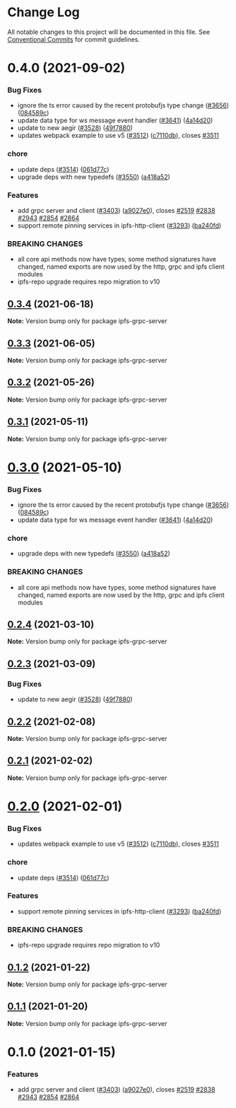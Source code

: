 # Change Log

All notable changes to this project will be documented in this file.
See [Conventional Commits](https://conventionalcommits.org) for commit guidelines.

# 0.4.0 (2021-09-02)


### Bug Fixes

* ignore the ts error caused by the recent protobufjs type change ([#3656](https://github.com/christroutner/js-ipfs/issues/3656)) ([084589c](https://github.com/christroutner/js-ipfs/commit/084589c0116d8f27ce1462424fb93b6037b776a9))
* update data type for ws message event handler ([#3641](https://github.com/christroutner/js-ipfs/issues/3641)) ([4a14d20](https://github.com/christroutner/js-ipfs/commit/4a14d20e727b50a8d98c14573d9a5b6fa0e8699d))
* update to new aegir ([#3528](https://github.com/christroutner/js-ipfs/issues/3528)) ([49f7880](https://github.com/christroutner/js-ipfs/commit/49f78807d7e26483bd926b45cc7e0f797d77e41b))
* updates webpack example to use v5 ([#3512](https://github.com/christroutner/js-ipfs/issues/3512)) ([c7110db](https://github.com/christroutner/js-ipfs/commit/c7110db71b5c0f0f9f415f31f91b5b228341e13e)), closes [#3511](https://github.com/christroutner/js-ipfs/issues/3511)


### chore

* update deps ([#3514](https://github.com/christroutner/js-ipfs/issues/3514)) ([061d77c](https://github.com/christroutner/js-ipfs/commit/061d77cc03f40af5a3bc3590481e1e5836e7f0d8))
* upgrade deps with new typedefs ([#3550](https://github.com/christroutner/js-ipfs/issues/3550)) ([a418a52](https://github.com/christroutner/js-ipfs/commit/a418a521574c878d7aabd0ad2fd8d516908a3756))


### Features

* add grpc server and client ([#3403](https://github.com/christroutner/js-ipfs/issues/3403)) ([a9027e0](https://github.com/christroutner/js-ipfs/commit/a9027e0ec0cea9a4f34b4f2f52e09abb35237384)), closes [#2519](https://github.com/christroutner/js-ipfs/issues/2519) [#2838](https://github.com/christroutner/js-ipfs/issues/2838) [#2943](https://github.com/christroutner/js-ipfs/issues/2943) [#2854](https://github.com/christroutner/js-ipfs/issues/2854) [#2864](https://github.com/christroutner/js-ipfs/issues/2864)
* support  remote pinning services in ipfs-http-client ([#3293](https://github.com/christroutner/js-ipfs/issues/3293)) ([ba240fd](https://github.com/christroutner/js-ipfs/commit/ba240fdf93edc88028315483240d7822a7ca88ed))


### BREAKING CHANGES

* all core api methods now have types, some method signatures have changed, named exports are now used by the http, grpc and ipfs client modules
* ipfs-repo upgrade requires repo migration to v10





## [0.3.4](https://github.com/ipfs/js-ipfs/compare/ipfs-grpc-server@0.3.3...ipfs-grpc-server@0.3.4) (2021-06-18)

**Note:** Version bump only for package ipfs-grpc-server





## [0.3.3](https://github.com/ipfs/js-ipfs/compare/ipfs-grpc-server@0.3.2...ipfs-grpc-server@0.3.3) (2021-06-05)

**Note:** Version bump only for package ipfs-grpc-server





## [0.3.2](https://github.com/ipfs/js-ipfs/compare/ipfs-grpc-server@0.3.1...ipfs-grpc-server@0.3.2) (2021-05-26)

**Note:** Version bump only for package ipfs-grpc-server





## [0.3.1](https://github.com/ipfs/js-ipfs/compare/ipfs-grpc-server@0.3.0...ipfs-grpc-server@0.3.1) (2021-05-11)

**Note:** Version bump only for package ipfs-grpc-server





# [0.3.0](https://github.com/ipfs/js-ipfs/compare/ipfs-grpc-server@0.2.4...ipfs-grpc-server@0.3.0) (2021-05-10)


### Bug Fixes

* ignore the ts error caused by the recent protobufjs type change ([#3656](https://github.com/ipfs/js-ipfs/issues/3656)) ([084589c](https://github.com/ipfs/js-ipfs/commit/084589c0116d8f27ce1462424fb93b6037b776a9))
* update data type for ws message event handler ([#3641](https://github.com/ipfs/js-ipfs/issues/3641)) ([4a14d20](https://github.com/ipfs/js-ipfs/commit/4a14d20e727b50a8d98c14573d9a5b6fa0e8699d))


### chore

* upgrade deps with new typedefs ([#3550](https://github.com/ipfs/js-ipfs/issues/3550)) ([a418a52](https://github.com/ipfs/js-ipfs/commit/a418a521574c878d7aabd0ad2fd8d516908a3756))


### BREAKING CHANGES

* all core api methods now have types, some method signatures have changed, named exports are now used by the http, grpc and ipfs client modules





## [0.2.4](https://github.com/ipfs/js-ipfs/compare/ipfs-grpc-server@0.2.3...ipfs-grpc-server@0.2.4) (2021-03-10)

**Note:** Version bump only for package ipfs-grpc-server





## [0.2.3](https://github.com/ipfs/js-ipfs/compare/ipfs-grpc-server@0.2.2...ipfs-grpc-server@0.2.3) (2021-03-09)


### Bug Fixes

* update to new aegir ([#3528](https://github.com/ipfs/js-ipfs/issues/3528)) ([49f7880](https://github.com/ipfs/js-ipfs/commit/49f78807d7e26483bd926b45cc7e0f797d77e41b))





## [0.2.2](https://github.com/ipfs/js-ipfs/compare/ipfs-grpc-server@0.2.1...ipfs-grpc-server@0.2.2) (2021-02-08)

**Note:** Version bump only for package ipfs-grpc-server





## [0.2.1](https://github.com/ipfs/js-ipfs/compare/ipfs-grpc-server@0.2.0...ipfs-grpc-server@0.2.1) (2021-02-02)

**Note:** Version bump only for package ipfs-grpc-server





# [0.2.0](https://github.com/ipfs/js-ipfs/compare/ipfs-grpc-server@0.1.2...ipfs-grpc-server@0.2.0) (2021-02-01)


### Bug Fixes

* updates webpack example to use v5 ([#3512](https://github.com/ipfs/js-ipfs/issues/3512)) ([c7110db](https://github.com/ipfs/js-ipfs/commit/c7110db71b5c0f0f9f415f31f91b5b228341e13e)), closes [#3511](https://github.com/ipfs/js-ipfs/issues/3511)


### chore

* update deps ([#3514](https://github.com/ipfs/js-ipfs/issues/3514)) ([061d77c](https://github.com/ipfs/js-ipfs/commit/061d77cc03f40af5a3bc3590481e1e5836e7f0d8))


### Features

* support  remote pinning services in ipfs-http-client ([#3293](https://github.com/ipfs/js-ipfs/issues/3293)) ([ba240fd](https://github.com/ipfs/js-ipfs/commit/ba240fdf93edc88028315483240d7822a7ca88ed))


### BREAKING CHANGES

* ipfs-repo upgrade requires repo migration to v10





## [0.1.2](https://github.com/ipfs/js-ipfs/compare/ipfs-grpc-server@0.1.1...ipfs-grpc-server@0.1.2) (2021-01-22)

**Note:** Version bump only for package ipfs-grpc-server





## [0.1.1](https://github.com/ipfs/js-ipfs/compare/ipfs-grpc-server@0.1.0...ipfs-grpc-server@0.1.1) (2021-01-20)

**Note:** Version bump only for package ipfs-grpc-server





# 0.1.0 (2021-01-15)


### Features

* add grpc server and client ([#3403](https://github.com/ipfs/js-ipfs/issues/3403)) ([a9027e0](https://github.com/ipfs/js-ipfs/commit/a9027e0ec0cea9a4f34b4f2f52e09abb35237384)), closes [#2519](https://github.com/ipfs/js-ipfs/issues/2519) [#2838](https://github.com/ipfs/js-ipfs/issues/2838) [#2943](https://github.com/ipfs/js-ipfs/issues/2943) [#2854](https://github.com/ipfs/js-ipfs/issues/2854) [#2864](https://github.com/ipfs/js-ipfs/issues/2864)
